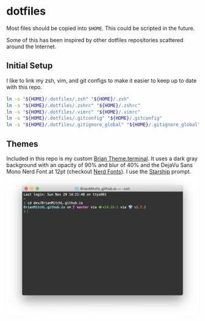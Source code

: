 # dotfiles

Most files should be copied into `$HOME`. This could be scripted in the future.

Some of this has been inspired by other dotfiles repositories scattered around the Internet.

## Initial Setup

I like to link my zsh, vim, and git configs to make it easier to keep up to
date with this repo.

```sh
ln -s "${HOME}/.dotfiles/.zsh" "${HOME}/.zsh"
ln -s "${HOME}/.dotfiles/.zshrc" "${HOME}/.zshrc"
ln -s "${HOME}/.dotfiles/.vimrc" "${HOME}/.vimrc"
ln -s "${HOME}/.dotfiles/.gitconfig" "${HOME}/.gitconfig"
ln -s "${HOME}/.dotfiles/.gitignore_global" "${HOME}/.gitignore_global"
```

## Themes

Included in this repo is my custom [Brian Theme.terminal](Brian%20Theme.terminal). It uses a dark gray background with an opacity of 90% and blur of 40% and the DejaVu Sans Mono Nerd Font at 12pt (checkout [Nerd Fonts](https://www.nerdfonts.com/)). I use the [Starship](https://starship.rs) prompt.
![Screenshot of Terminal and zsh themes](brian-theme.png?raw=true)

